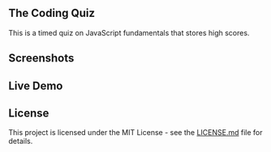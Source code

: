 ## The Coding Quiz
This is a timed quiz on JavaScript fundamentals that stores high scores.


## Screenshots


## Live Demo


## License
This project is licensed under the MIT License - see the [LICENSE.md](LICENSE.md) file for details.
